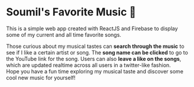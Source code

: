 # Soumil's Favorite Music 🎵
This is a simple web app created with ReactJS and Firebase to display some of my current and all time favorite songs.    
    
Those curious about my musical tastes can **search through the music** to see if I like a certain artist or song. The **song name can be clicked** to go to the YouTube link for the song. Users can also **leave a like on the songs**, which are updated realtime across all users in a twitter-like fashion.     
Hope you have a fun time exploring my musical taste and discover some cool new music for yourself! 
